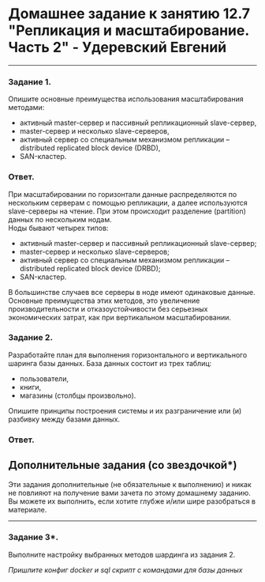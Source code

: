# Домашнее задание к занятию 12.7 "Репликация и масштабирование. Часть 2" - Удеревский Евгений

---

### Задание 1.

Опишите основные преимущества использования масштабирования методами:

- активный master-сервер и пассивный репликационный slave-сервер, 
- master-сервер и несколько slave-серверов, 
- активный сервер со специальным механизмом репликации – distributed replicated block device (DRBD), 
- SAN-кластер.

### Ответ.

При масштабировании по горизонтали данные распределяются по нескольким серверам с помощью репликации, а далее используются slave-серверы на чтение. При этом происходит
разделение (partition) данных по нескольким нодам.  
Ноды бывают четырех типов:  
- активный master-сервер и пассивный репликационный slave-сервер;  
- master-сервер и несколько slave-серверов;  
- активный сервер со специальным механизмом репликации – distributed replicated block device (DRBD);  
- SAN-кластер.  

В большинстве случаев все серверы в ноде имеют одинаковые данные.  
Основные преимущества этих методов, это увеличение производительности и отказоустойчивости без серьезных экономических затрат, как при вертикальном масштабировании.


### Задание 2.


Разработайте план для выполнения горизонтального и вертикального шаринга базы данных. База данных состоит из трех таблиц: 

- пользователи, 
- книги, 
- магазины (столбцы произвольно). 

Опишите принципы построения системы и их разграничение или (и) разбивку между базами данных.
### Ответ.



## Дополнительные задания (со звездочкой*)

Эти задания дополнительные (не обязательные к выполнению) и никак не повлияют на получение вами зачета по этому домашнему заданию. Вы можете их выполнить, если хотите глубже и/или шире разобраться в материале.

---
### Задание 3*.

Выполните настройку выбранных методов шардинга из задания 2.

*Пришлите конфиг docker и sql скрипт с командами для базы данных*

